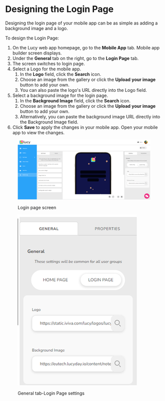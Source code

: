 # Designing the Login Page

Designing the login page of your mobile app can be as simple as adding a background image and a logo.

To design the Login Page:

1. On the Lucy web app homepage, go to the **Mobile App** tab. Mobile app builder screen displays.
2. Under the **General** tab on the right, go to the **Login Page** tab.
3. The screen switches to login page.
4. Select a Logo for the mobile app.
   1. In the **Logo** field, click the **Search** icon.
   2. Choose an image from the gallery or click the **Upload** **your image** button to add your own.
   3. You can also paste the logo's URL directly into the Logo field.
5. Select a background image for the login page.
   1. In the **Background Image** field, click the **Search** icon.
   2. Choose an image from the gallery or click the **Upload** **your image** button to add your own.
   3. Alternatively, you can paste the background image URL directly into the Background Image field.
6. Click **Save** to apply the changes in your mobile app. Open your mobile app to view the changes.

<figure><img src="../../.gitbook/assets/Login Page screen.png" alt=""><figcaption><p>Login page screen</p></figcaption></figure>

<figure><img src="../../.gitbook/assets/Login Page Settings.png" alt=""><figcaption><p>General tab-Login Page settings</p></figcaption></figure>

